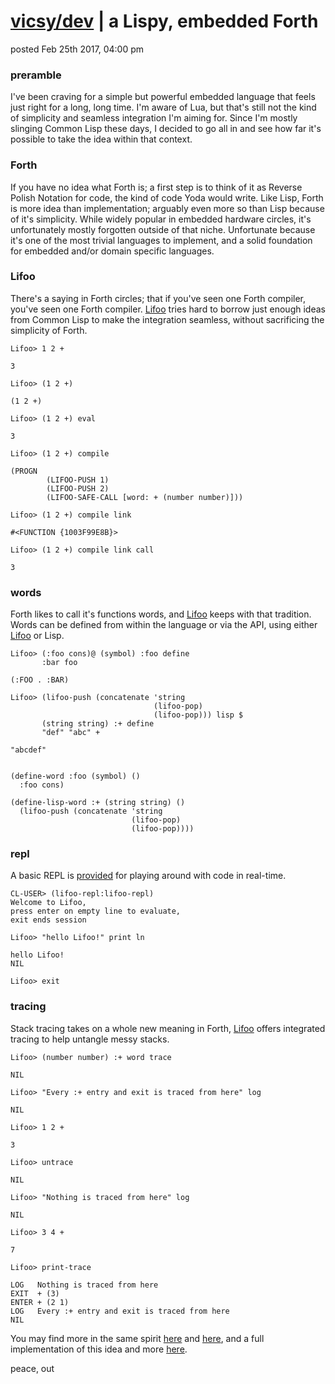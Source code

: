 # [vicsy/dev](https://github.com/codr4life/vicsydev) | a Lispy, embedded Forth
posted Feb 25th 2017, 04:00 pm

### preramble
I've been craving for a simple but powerful embedded language that feels just right for a long, long time. I'm aware of Lua, but that's still not the kind of simplicity and seamless integration I'm aiming for. Since I'm mostly slinging Common Lisp these days, I decided to go all in and see how far it's possible to take the idea within that context.

### Forth
If you have no idea what Forth is; a first step is to think of it as Reverse Polish Notation for code, the kind of code Yoda would write. Like Lisp, Forth is more idea than implementation; arguably even more so than Lisp because of it's simplicity. While widely popular in embedded hardware circles, it's unfortunately mostly forgotten outside of that niche. Unfortunate because it's one of the most trivial languages to implement, and a solid foundation for embedded and/or domain specific languages. 

### Lifoo
There's a saying in Forth circles; that if you've seen one Forth compiler, you've seen one Forth compiler. [Lifoo](https://github.com/codr4life/lifoo) tries hard to borrow just enough ideas from Common Lisp to make the integration seamless, without sacrificing the simplicity of Forth.

```
Lifoo> 1 2 +

3

Lifoo> (1 2 +)

(1 2 +)

Lifoo> (1 2 +) eval

3

Lifoo> (1 2 +) compile

(PROGN
        (LIFOO-PUSH 1)
        (LIFOO-PUSH 2)
        (LIFOO-SAFE-CALL [word: + (number number)]))

Lifoo> (1 2 +) compile link

#<FUNCTION {1003F99E8B}>

Lifoo> (1 2 +) compile link call

3
```

### words
Forth likes to call it's functions words, and [Lifoo](https://github.com/codr4life/lifoo) keeps with that tradition. Words can be defined from within the language or via the API, using either [Lifoo](https://github.com/codr4life/lifoo) or Lisp.

```
Lifoo> (:foo cons)@ (symbol) :foo define
       :bar foo

(:FOO . :BAR)

Lifoo> (lifoo-push (concatenate 'string
                                (lifoo-pop)
                                (lifoo-pop))) lisp $
       (string string) :+ define
       "def" "abc" +

"abcdef"


(define-word :foo (symbol) ()
  :foo cons)

(define-lisp-word :+ (string string) ()
  (lifoo-push (concatenate 'string
                           (lifoo-pop)
                           (lifoo-pop))))
```

### repl
A basic REPL is [provided](https://github.com/codr4life/lifoo/blob/master/lifoo.bz2) for playing around with code in real-time.

```
CL-USER> (lifoo-repl:lifoo-repl)
Welcome to Lifoo,
press enter on empty line to evaluate,
exit ends session

Lifoo> "hello Lifoo!" print ln

hello Lifoo!
NIL

Lifoo> exit
```

### tracing
Stack tracing takes on a whole new meaning in Forth, [Lifoo](https://github.com/codr4life/lifoo) offers integrated tracing to help untangle messy stacks.

```
Lifoo> (number number) :+ word trace

NIL

Lifoo> "Every :+ entry and exit is traced from here" log

NIL

Lifoo> 1 2 +

3

Lifoo> untrace

NIL

Lifoo> "Nothing is traced from here" log

NIL

Lifoo> 3 4 +

7

Lifoo> print-trace

LOG   Nothing is traced from here
EXIT  + (3)
ENTER + (2 1)
LOG   Every :+ entry and exit is traced from here
NIL
```

You may find more in the same spirit [here](http://vicsydev.blogspot.de/) and [here](https://github.com/codr4life/vicsydev), and a full implementation of this idea and more [here](https://github.com/codr4life/lifoo).

peace, out
